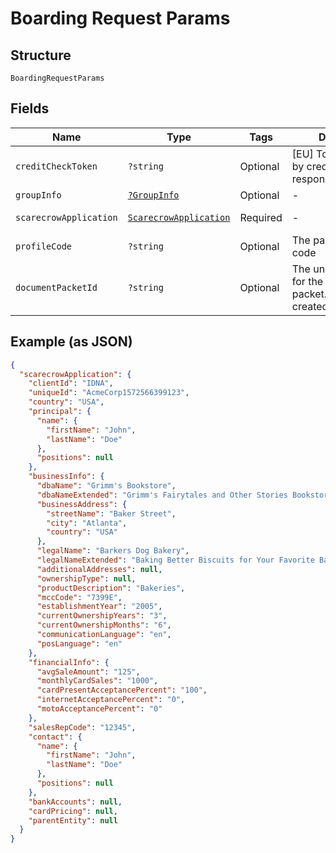 
# Boarding Request Params

## Structure

`BoardingRequestParams`

## Fields

| Name | Type | Tags | Description | Getter | Setter |
|  --- | --- | --- | --- | --- | --- |
| `creditCheckToken` | `?string` | Optional | [EU] Token provided by credit check response | getCreditCheckToken(): ?string | setCreditCheckToken(?string creditCheckToken): void |
| `groupInfo` | [`?GroupInfo`](../../doc/models/group-info.md) | Optional | - | getGroupInfo(): ?GroupInfo | setGroupInfo(?GroupInfo groupInfo): void |
| `scarecrowApplication` | [`ScarecrowApplication`](../../doc/models/scarecrow-application.md) | Required | - | getScarecrowApplication(): ScarecrowApplication | setScarecrowApplication(ScarecrowApplication scarecrowApplication): void |
| `profileCode` | `?string` | Optional | The partner's profile code | getProfileCode(): ?string | setProfileCode(?string profileCode): void |
| `documentPacketId` | `?string` | Optional | The unique identifier for the document packet. For use with createdocumentpacket | getDocumentPacketId(): ?string | setDocumentPacketId(?string documentPacketId): void |

## Example (as JSON)

```json
{
  "scarecrowApplication": {
    "clientId": "IDNA",
    "uniqueId": "AcmeCorp1572566399123",
    "country": "USA",
    "principal": {
      "name": {
        "firstName": "John",
        "lastName": "Doe"
      },
      "positions": null
    },
    "businessInfo": {
      "dbaName": "Grimm's Bookstore",
      "dbaNameExtended": "Grimm's Fairytales and Other Stories Bookstore",
      "businessAddress": {
        "streetName": "Baker Street",
        "city": "Atlanta",
        "country": "USA"
      },
      "legalName": "Barkers Dog Bakery",
      "legalNameExtended": "Baking Better Biscuits for Your Favorite Barkers Dog Bakery LLC",
      "additionalAddresses": null,
      "ownershipType": null,
      "productDescription": "Bakeries",
      "mccCode": "7399E",
      "establishmentYear": "2005",
      "currentOwnershipYears": "3",
      "currentOwnershipMonths": "6",
      "communicationLanguage": "en",
      "posLanguage": "en"
    },
    "financialInfo": {
      "avgSaleAmount": "125",
      "monthlyCardSales": "1000",
      "cardPresentAcceptancePercent": "100",
      "internetAcceptancePercent": "0",
      "motoAcceptancePercent": "0"
    },
    "salesRepCode": "12345",
    "contact": {
      "name": {
        "firstName": "John",
        "lastName": "Doe"
      },
      "positions": null
    },
    "bankAccounts": null,
    "cardPricing": null,
    "parentEntity": null
  }
}
```

